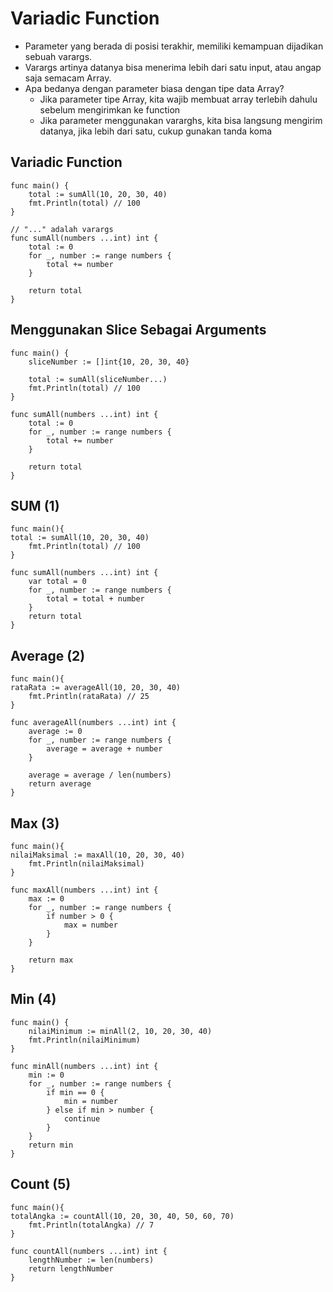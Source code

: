 # Variadic Function
- Parameter yang berada di posisi terakhir, memiliki kemampuan dijadikan sebuah varargs.
- Varargs artinya datanya bisa menerima lebih dari satu input, atau angap saja semacam Array.
- Apa bedanya dengan parameter biasa dengan tipe data Array?
  - Jika parameter tipe Array, kita wajib membuat array terlebih dahulu sebelum mengirimkan ke function
  - Jika parameter menggunakan vararghs, kita bisa langsung mengirim datanya, jika lebih dari satu, cukup gunakan tanda koma

## Variadic Function
```golang
func main() {
	total := sumAll(10, 20, 30, 40)
	fmt.Println(total) // 100
}

// "..." adalah varargs
func sumAll(numbers ...int) int {
	total := 0
	for _, number := range numbers {
		total += number
	}

	return total
}
```

## Menggunakan Slice Sebagai Arguments
```golang
func main() {
	sliceNumber := []int{10, 20, 30, 40}

	total := sumAll(sliceNumber...)
	fmt.Println(total) // 100
}

func sumAll(numbers ...int) int {
	total := 0
	for _, number := range numbers {
		total += number
	}

	return total
}
```

## SUM (1)
``` golang
func main(){
total := sumAll(10, 20, 30, 40)
	fmt.Println(total) // 100
}

func sumAll(numbers ...int) int {
	var total = 0
	for _, number := range numbers {
		total = total + number
	}
	return total
}

```

## Average (2)
``` golang
func main(){
rataRata := averageAll(10, 20, 30, 40)
	fmt.Println(rataRata) // 25
}

func averageAll(numbers ...int) int {
	average := 0
	for _, number := range numbers {
		average = average + number
	}

	average = average / len(numbers)
	return average
}
```

## Max (3)
``` golang
func main(){
nilaiMaksimal := maxAll(10, 20, 30, 40)
	fmt.Println(nilaiMaksimal)
}

func maxAll(numbers ...int) int {
	max := 0
	for _, number := range numbers {
		if number > 0 {
			max = number
		}
	}

	return max
}
```

## Min (4)
``` golang
func main() {
	nilaiMinimum := minAll(2, 10, 20, 30, 40)
	fmt.Println(nilaiMinimum)
}

func minAll(numbers ...int) int {
	min := 0
	for _, number := range numbers {
		if min == 0 {
			min = number
		} else if min > number {
			continue
		}
	}
	return min
}
```

## Count (5)
``` golang
func main(){
totalAngka := countAll(10, 20, 30, 40, 50, 60, 70)
	fmt.Println(totalAngka) // 7
}

func countAll(numbers ...int) int {
	lengthNumber := len(numbers)
	return lengthNumber
}
```

